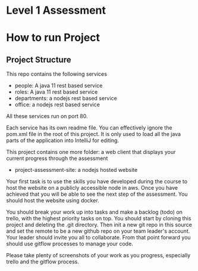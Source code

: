 # Level 1 Assessment
# How to run Project 


## Project Structure

This repo contains the following services
- people: A java 11 rest based service
- roles: A java 11 rest based service
- departments: a nodejs rest based service
- office: a nodejs rest based service

All these services run on port 80.

Each service has its own readme file. You can effectively ignore the pom.xml file in the root of this project. It is only
used to load all the java parts of the application into IntelliJ for editing. 

This project contains one more folder: a web client that displays your current progress through the assessment
- project-assessment-site: a nodejs hosted website

Your first task is to use the skills you have developed during the course to host the website on a publicly accessible
node in aws. Once you have achieved that you will be able to see the next step of the assessment. You should host the 
website using docker. 

You should break your work up into tasks and make a backlog (todo) on trello, with the highest priority tasks on top. You 
should start by cloning this project and deleting the .git directory. Then init a new git repo in this source and set the
remote to be a new github repo on your team leader's account. Your leader should invite you all to collaborate. From that
point forward you should use gitflow processes to manage your code.

Please take plenty of screenshots of your work as you progress, especially trello and the gitflow process.

